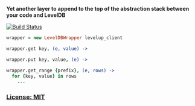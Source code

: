 **Yet another layer to append to the top of the abstraction stack between your code and LevelDB**

[![Build Status](https://secure.travis-ci.org/ReclaimSoftware/rs-leveldb-wrapper.png)](http://travis-ci.org/ReclaimSoftware/rs-leveldb-wrapper)

```coffee
wrapper = new LevelDBWrapper levelup_client

wrapper.get key, (e, value) ->

wrapper.put key, value, (e) ->

wrapper.get_range {prefix}, (e, rows) ->
  for {key, value} in rows
    ...
```

### [License: MIT](LICENSE.txt)
